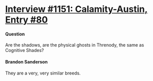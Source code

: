 # [Interview #1151: Calamity-Austin, Entry #80](https://www.theoryland.com/intvmain.php?i=1151#80)

#### Question

Are the shadows, are the physical ghosts in Threnody, the same as Cognitive Shades?

#### Brandon Sanderson

They are a very, very similar breeds.

